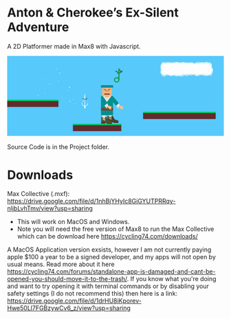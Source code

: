 # Anton & Cherokee’s Ex-Silent Adventure
A 2D Platformer made in Max8 with Javascript.

![Anton & Cherokee’s Ex-Silent Adventure Screenshot](https://github.com/Mortimyrrh/Anton-Cherokees-Ex-Silent-Adventure/blob/main/Ex-Silent%20Adventure.png)


Source Code is in the Project folder.

# Downloads
Max Collective (.mxf): https://drive.google.com/file/d/1nhBjYHyIc8GiGYUTPRRqy-nljbLvhTmv/view?usp=sharing
- This will work on MacOS and Windows.
- Note you will need the free version of Max8 to run the Max Collective which can be download here https://cycling74.com/downloads/

A MacOS Application version exsists, however I am not currently paying apple $100 a year to be a signed developer, and my apps will not open by usual means. Read more about it here https://cycling74.com/forums/standalone-app-is-damaged-and-cant-be-opened-you-should-move-it-to-the-trash/.
If you know what you're doing and want to try opening it with terminal commands or by disabling your safety settings (I do not recommend this) then here is a link: https://drive.google.com/file/d/1drHU8iKporev-Hwe50Ll7FGBzywCv6_z/view?usp=sharing
